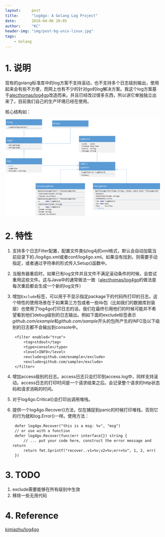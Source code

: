```yaml
---
layout:     post
title:      "log4go: A Golang Log Project"
date:       2016-04-06 20:05
author:     "KC"
header-img: "img/post-bg-unix-linux.jpg"
tags:
    - Golang
---
```


# 1. 说明

现有的golang标准库中的log方案不支持滚动，也不支持多个日志级别输出，使用起来会有些不方便，而网上也有不少的针对go的log解决方案。我这个log方案基于[alecthomas/log4go](https://github.com/alecthomas/log4go)改造而来。并且已经改过很多东西，所以讲它单独独立出来了。目前我们自己的生产环境已经在使用。

核心结构如：

![core struct of log4go](https://raw.githubusercontent.com/kimiazhu/kimiazhu.github.io/master/_posts/attachments/2016-04-06/core_struct.png)

# 2. 特性

1. 支持多个日志Filter配置，配置文件类似log4j的xml格式，默认会自动加载当前目录下的./log4go.xml或者conf/log4go.xml。如果没有找到，则需要手动指定，或者通过字符串的形式传入Setup()函数中。

2. 当服务器重启时，如果已有log文件并且文件不满足滚动条件的时候，会尝试重用这些文件。这与Java中的通常做法一致（[alecthomas/log4go](https://github.com/alecthomas/log4go)的做法是每次重启都会生成一个新的log文件）

3. 增加`Exclude`标签，可以用于不显示指定package下的代码所打印的日志。这个特性的使用场景在于如果第三方包或者一些lib包（比如我们的数据库封装层）也使用了log4go打印日志的话，我们在最终引用他们的时候可能并不希望看到他们debug级别的日志输出。例如下面的exclude标签表示*github.com/example*和*github.com/sample*开头的包所产生的INFO及以下级别的日志都不会输出到console中。

		<filter enabled="true">
	    	<tag>stdout</tag>
	    	<type>console</type>
	    	<level>INFO</level>
	    	<exclude>github.com/example</exclude>
	    	<exclude>github.com/sample</exclude>
	  	</filter>

4. 增加access级别的日志。access日志只会打印到access.log中，同样支持滚动。access日志的打印时间是一个请求结束之后。会记录整个请求的http状态码和请求消耗的时间。

5. 对于log4go.Critical()会打印出调用堆栈。

6. 提供一个log4go.Recover()方法，仅在捕捉到panic的时候打印堆栈，否则它的行为就和log.Error()一样。使用方法：

		defer log4go.Recover("this is a msg: %v", "msg")
		// or use with a function
		defer log4go.Recover(func(err interface{}) string {
		    // ... put your code here, construct the error message and return
		    return fmt.Sprintf("recover..v1=%v;v2=%v;err=%v", 1, 2, err)
		})

# 3. TODO

1. exclude需要能够在所有级别中生效
2. 移除一些无用代码

# 4. Reference

[kimiazhu/log4go](https://github.com/kimiazhu/log4go)